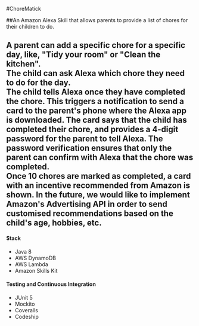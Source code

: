 #ChoreMatick

##An Amazon Alexa Skill that allows parents to provide a list of chores for their children to do. 

 A parent can add a specific chore for a specific day, like, "Tidy your room" or "Clean the kitchen". <br>
 The child can ask Alexa which chore they need to do for the day. <br>
 The child tells Alexa once they have completed the chore. This triggers a notification to send a card to the parent's phone where the Alexa app is downloaded. The card says that the child has completed their chore, and provides a 4-digit password for the parent to tell Alexa. The password verification ensures that only the parent can confirm with Alexa that the chore was completed. <br>
 Once 10 chores are marked as completed, a card with an incentive recommended from Amazon is shown. In the future, we would like to implement Amazon's Advertising API in order to send customised recommendations based on the child's age, hobbies, etc.
------

#### Stack
* Java 8
* AWS DynamoDB
* AWS Lambda
* Amazon Skills Kit

#### Testing and Continuous Integration
* JUnit 5
* Mockito
* Coveralls
* Codeship
